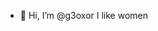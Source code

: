 - 👋 Hi, I’m @g3oxor
  I like women 
<!---
g3oxor/g3oxor is a ✨ special ✨ repository because its `README.md` (this file) appears on your GitHub profile.
You can click the Preview link to take a look at your changes.
--->
